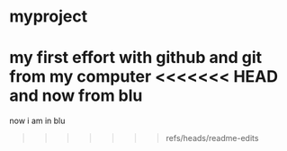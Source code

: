 # myproject
my first effort with github and git from my computer
<<<<<<< HEAD
and now from blu
=======


now i am in blu
>>>>>>> refs/heads/readme-edits
